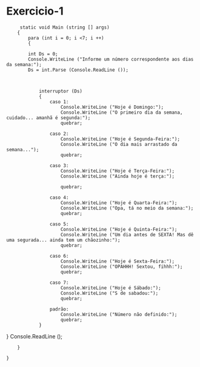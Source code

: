 # Exercicio-1

         static void Main (string [] args)
        {
            para (int i = 0; i <7; i ++)
            {

            int Ds = 0;
            Console.WriteLine ("Informe um número correspondente aos dias da semana:");
            Ds = int.Parse (Console.ReadLine ());



                interruptor (Ds)
                {
                    caso 1:
                        Console.WriteLine ("Hoje é Domingo:");
                        Console.WriteLine ("O primeiro dia da semana, cuidado... amanhã é segunda:");
                        quebrar;

                    caso 2:
                        Console.WriteLine ("Hoje é Segunda-Feira:");
                        Console.WriteLine ("O dia mais arrastado da semana...");
                        quebrar;

                    caso 3:
                        Console.WriteLine ("Hoje é Terça-Feira:");
                        Console.WriteLine ("Ainda hoje é terça:");

                        quebrar;

                    caso 4:
                        Console.WriteLine ("Hoje é Quarta-Feira:");
                        Console.WriteLine ("Opa, tá no meio da semana:");
                        quebrar;

                    caso 5:
                        Console.WriteLine ("Hoje é Quinta-Feira:");
                        Console.WriteLine ("Um dia antes de SEXTA! Mas dê uma segurada... ainda tem um chãozinho:");
                        quebrar;

                    caso 6:
                        Console.WriteLine ("Hoje é Sexta-Feira:");
                        Console.WriteLine ("OPAHHH! Sextou, fihhh:");
                        quebrar;

                    caso 7:
                        Console.WriteLine ("Hoje é Sábado:");
                        Console.WriteLine ("S de sabadou:");
                        quebrar;

                    padrão:
                        Console.WriteLine ("Número não definido:");
                        quebrar;
                }
}
            Console.ReadLine ();

        }

    }
